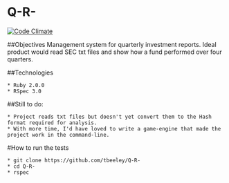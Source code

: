 Q-R-
====

[![Code Climate](https://codeclimate.com/github/tbeeley/Q-R-/badges/gpa.svg)](https://codeclimate.com/github/tbeeley/Q-R-)

##Objectives
Management system for quarterly investment reports. Ideal product would read SEC txt files and show how a fund performed over four quarters. 

##Technologies  

    * Ruby 2.0.0
    * RSpec 3.0

##Still to do:

	* Project reads txt files but doesn't yet convert them to the Hash format required for analysis. 
    * With more time, I'd have loved to write a game-engine that made the project work in the command-line.

 #How to run the tests

	* git clone https://github.com/tbeeley/Q-R-
	* cd Q-R-
	* rspec